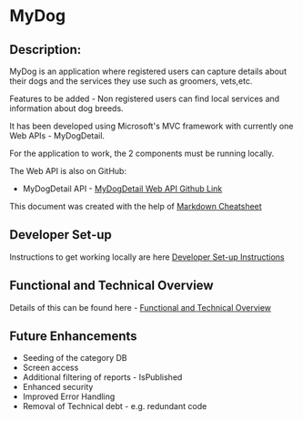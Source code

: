 # MyDog

## Description:
MyDog is an application where registered users can capture details about their dogs and the services they use such as groomers, vets,etc. 

Features to be added - Non registered users can find local services and information about dog breeds.

It has been developed using Microsoft's MVC framework with currently one Web APIs - MyDogDetail.  

For the application to work, the 2 components must be running locally. 

The Web API is also on GitHub:
* MyDogDetail API - [MyDogDetail Web API Github Link](https://github.com/becalvert/MyDogDetail)

This document was created with the help of [Markdown Cheatsheet](https://www.markdownguide.org/cheat-sheet)

## Developer Set-up

Instructions to get working locally are here [Developer Set-up Instructions](docs/DeveloperSetUp.md)

## Functional and Technical Overview

Details of this can be found here - [Functional and Technical Overview](./docs/FunctionalTechnicalOverview.md)

## Future Enhancements
* Seeding of the category DB
* Screen access
* Additional filtering of reports - IsPublished
* Enhanced security 
* Improved Error Handling 
* Removal of Technical debt - e.g. redundant code


